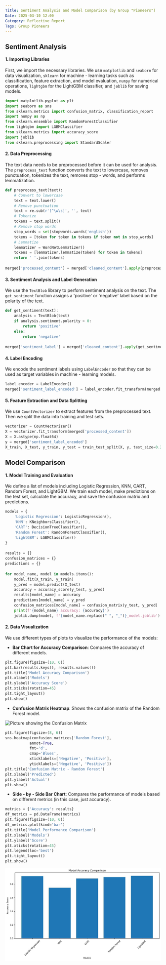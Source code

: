 ```yaml
---
Title: Sentiment Analysis and Model Comparison (by Group "Pioneers")
Date: 2025-03-10 12:00
Category: Reflective Report
Tags: Group Pioneers
---
```


## Sentiment Analysis
#### 1. Importing Libraries
First, we import the necessary libraries. We use `matplotlib` and `seaborn` for data visualization, `sklearn` for machine - learning tasks such as classification, feature extraction, and model evaluation, `numpy` for numerical operations, `lightgbm` for the LightGBM classifier, and `joblib` for saving models.

```python
import matplotlib.pyplot as plt
import seaborn as sns
from sklearn.metrics import confusion_matrix, classification_report
import numpy as np
from sklearn.ensemble import RandomForestClassifier
from lightgbm import LGBMClassifier
from sklearn.metrics import accuracy_score
import joblib
from sklearn.preprocessing import StandardScaler
```
#### 2. Data Preprocessing
The text data needs to be preprocessed before it can be used for analysis. The `preprocess_text` function converts the text to lowercase, removes punctuation, tokenizes the text, removes stop - words, and performs lemmatization.

```python
def preprocess_text(text):
    # Convert to lowercase
    text = text.lower()
    # Remove punctuation
    text = re.sub(r'[^\w\s]', '', text)
    # Tokenize
    tokens = text.split()
    # Remove stop words
    stop_words = set(stopwords.words('english'))
    tokens = [token for token in tokens if token not in stop_words]
    # Lemmatize
    lemmatizer = WordNetLemmatizer()
    tokens = [lemmatizer.lemmatize(token) for token in tokens]
    return ' '.join(tokens)

merged['processed_content'] = merged['cleaned_content'].apply(preprocess_text)
```
#### 3. Sentiment Analysis and Label Generation
We use the `TextBlob` library to perform sentiment analysis on the text. The `get_sentiment` function assigns a 'positive' or 'negative' label based on the polarity of the text.

```python
def get_sentiment(text):
    analysis = TextBlob(text)
    if analysis.sentiment.polarity > 0:
        return 'positive'
    else:
        return 'negative'

merged['sentiment_label'] = merged['cleaned_content'].apply(get_sentiment)
```

#### 4. Label Encoding
We encode the sentiment labels using `LabelEncoder` so that they can be used as target variables in machine - learning models.

```python
label_encoder = LabelEncoder()
merged['sentiment_label_encoded'] = label_encoder.fit_transform(merged['sentiment_label'])
```
#### 5. Feature Extraction and Data Splitting
We use `CountVectorizer` to extract features from the preprocessed text. Then we split the data into training and test sets.

```python
vectorizer = CountVectorizer()
X = vectorizer.fit_transform(merged['processed_content'])
X = X.astype(np.float64)
y = merged['sentiment_label_encoded']
X_train, X_test, y_train, y_test = train_test_split(X, y, test_size=0.2, random_state=42)
```
## Model Comparison
#### 1. Model Training and Evaluation
We define a list of models including Logistic Regression, KNN, CART, Random Forest, and LightGBM. We train each model, make predictions on the test set, calculate the accuracy, and save the confusion matrix and predictions.


```python
models = {
    'Logistic Regression': LogisticRegression(),
    'KNN': KNeighborsClassifier(),
    'CART': DecisionTreeClassifier(),
    'Random Forest': RandomForestClassifier(),
    'LightGBM': LGBMClassifier()
}

results = {}
confusion_matrices = {}
predictions = {}

for model_name, model in models.items():
    model.fit(X_train, y_train)
    y_pred = model.predict(X_test)
    accuracy = accuracy_score(y_test, y_pred)
    results[model_name] = accuracy
    predictions[model_name] = y_pred
    confusion_matrices[model_name] = confusion_matrix(y_test, y_pred)
    print(f'{model_name} accuracy: {accuracy}')
    joblib.dump(model, f'{model_name.replace(" ", "_")}_model.joblib')
```

#### 2. Data Visualization
We use different types of plots to visualize the performance of the models:
- **Bar Chart for Accuracy Comparison**: Compares the accuracy of different models.
```python
plt.figure(figsize=(10, 6))
plt.bar(results.keys(), results.values())
plt.title('Model Accuracy Comparison')
plt.xlabel('Models')
plt.ylabel('Accuracy Score')
plt.xticks(rotation=45)
plt.tight_layout()
plt.show()
```
- **Confusion Matrix Heatmap**: Shows the confusion matrix of the Random Forest model.

![Picture showing the Confusion Matrix]({static}/images/Pioneers_02_Confusion-Matrix.png)

```python
plt.figure(figsize=(8, 6))
sns.heatmap(confusion_matrices['Random Forest'], 
           annot=True, 
           fmt='d',
           cmap='Blues',
           xticklabels=['Negative', 'Positive'],
           yticklabels=['Negative', 'Positive'])
plt.title('Confusion Matrix - Random Forest')
plt.xlabel('Predicted')
plt.ylabel('Actual')
plt.show()


```
- **Side - by - Side Bar Chart**: Compares the performance of models based on different metrics (in this case, just accuracy).
```python
metrics = {'Accuracy': results}
df_metrics = pd.DataFrame(metrics)
plt.figure(figsize=(10, 6))
df_metrics.plot(kind='bar')
plt.title('Model Performance Comparison')
plt.xlabel('Models')
plt.ylabel('Score')
plt.xticks(rotation=45)
plt.legend(loc='best')
plt.tight_layout()
plt.show()
```

![Picture showing the word cloud](./images/Pioneers_02_Model-Accuracy.jpg)
